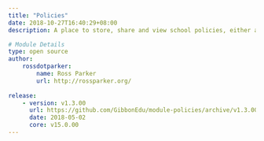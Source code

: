 ```yaml
---
title: "Policies"
date: 2018-10-27T16:40:29+08:00
description: A place to store, share and view school policies, either as files or links. Policies can be designated for access by particular audiences.

# Module Details
type: open source
author: 
    rossdotparker: 
        name: Ross Parker
        url: http://rossparker.org/
    
release: 
    - version: v1.3.00
      url: https://github.com/GibbonEdu/module-policies/archive/v1.3.00.zip
      date: 2018-05-02
      core: v15.0.00
---
```


